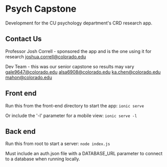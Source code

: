 # Psych Capstone

Development for the CU psychology department's CRD research app.

## Contact Us

Professor Josh Correll - sponsored the app and is the one using it for research
  joshua.correll@colorado.edu
  
Dev Team - this was our senior capstone so results may vary
  gale9647@colorado.edu
  alsa6908@colorado.edu
  ka.chen@colorado.edu
  mahon@colorado.edu
  
## Front end

Run this from the front-end directory to start the app:
``ionic serve``

Or include the '-l' parameter for a mobile view:
``ionic serve -l``

## Back end

Run this from root to start a server:
``node index.js``

Must include an auth.json file with a DATABASE_URL parameter to connect to a database when running locally.

  
